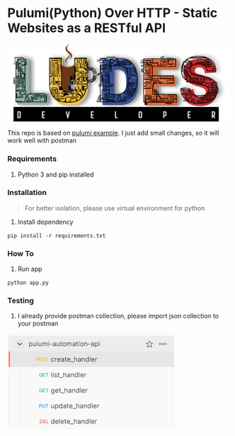 # Pulumi(Python) Over HTTP - Static Websites as a RESTful API
<p align="center">
<img src="pic/ludes.png" width="500">
</p>

This repo is based on [pulumi example](https://github.com/pulumi/automation-api-examples/tree/main/python/pulumi_over_http). I just add small changes, so it will work well with postman
### **Requirements**
1. Python 3 and pip installed
### **Installation**
> For better isolation, please use virtual environment for python
1. Install dependency
```
pip install -r requirements.txt
```
### **How To**
1. Run app
```
python app.py
```
### **Testing**
1. I already provide postman collection, please import json collection to your postman

![pulumi-1](pic/pulumi-1.png)